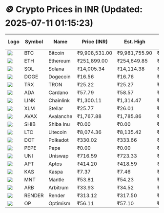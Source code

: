 # 🪙 Crypto Prices in INR (Updated: 2025-07-11 01:15:23)

| Logo | Symbol | Name       | Price (INR) | Est. High | Est. Low | Gross Profit | Fees | Net Profit | ROI % |
|------|--------|------------|-------------|-----------|----------|---------------|------|-------------|--------|
| ![](https://coin-images.coingecko.com/coins/images/1/large/bitcoin.png?1696501400) | BTC    | Bitcoin    | ₹9,908,531.00 | ₹9,981,755.90 | ₹9,835,306.10 | ₹1,489.02 | ₹200.00 | ₹1,289.02 | 1.29% |
| ![](https://coin-images.coingecko.com/coins/images/279/large/ethereum.png?1696501628) | ETH    | Ethereum   | ₹251,899.00 | ₹254,649.85 | ₹249,148.15 | ₹2,208.20 | ₹200.00 | ₹2,008.20 | 2.01% |
| ![](https://coin-images.coingecko.com/coins/images/4128/large/solana.png?1718769756) | SOL    | Solana     | ₹14,005.34 | ₹14,114.38 | ₹13,896.30 | ₹1,569.35 | ₹200.00 | ₹1,369.35 | 1.37% |
| ![](https://coin-images.coingecko.com/coins/images/5/large/dogecoin.png?1696501409) | DOGE   | Dogecoin   | ₹16.56 | ₹16.76 | ₹16.36 | ₹2,475.93 | ₹200.00 | ₹2,275.93 | 2.28% |
| ![](https://coin-images.coingecko.com/coins/images/1094/large/tron-logo.png?1696502193) | TRX    | TRON       | ₹25.22 | ₹25.27 | ₹25.17 | ₹429.15 | ₹200.00 | ₹229.15 | 0.23% |
| ![](https://coin-images.coingecko.com/coins/images/975/large/cardano.png?1696502090) | ADA    | Cardano    | ₹57.79 | ₹58.57 | ₹57.01 | ₹2,736.36 | ₹200.00 | ₹2,536.36 | 2.54% |
| ![](https://coin-images.coingecko.com/coins/images/877/large/chainlink-new-logo.png?1696502009) | LINK   | Chainlink  | ₹1,300.11 | ₹1,314.47 | ₹1,285.75 | ₹2,234.11 | ₹200.00 | ₹2,034.11 | 2.03% |
| ![](https://coin-images.coingecko.com/coins/images/100/large/fmpFRHHQ_400x400.jpg?1735231350) | XLM    | Stellar    | ₹25.77 | ₹26.01 | ₹25.53 | ₹1,880.14 | ₹200.00 | ₹1,680.14 | 1.68% |
| ![](https://coin-images.coingecko.com/coins/images/12559/large/Avalanche_Circle_RedWhite_Trans.png?1696512369) | AVAX   | Avalanche  | ₹1,767.88 | ₹1,785.86 | ₹1,749.90 | ₹2,055.38 | ₹200.00 | ₹1,855.38 | 1.86% |
| ![](https://coin-images.coingecko.com/coins/images/11939/large/shiba.png?1696511800) | SHIB   | Shiba Inu  | ₹0.00 | ₹0.00 | ₹0.00 | ₹2,435.51 | ₹200.00 | ₹2,235.51 | 2.24% |
| ![](https://coin-images.coingecko.com/coins/images/2/large/litecoin.png?1696501400) | LTC    | Litecoin   | ₹8,074.36 | ₹8,135.42 | ₹8,013.30 | ₹1,524.09 | ₹200.00 | ₹1,324.09 | 1.32% |
| ![](https://coin-images.coingecko.com/coins/images/12171/large/polkadot.png?1696512008) | DOT    | Polkadot   | ₹330.02 | ₹333.66 | ₹326.38 | ₹2,229.91 | ₹200.00 | ₹2,029.91 | 2.03% |
| ![](https://coin-images.coingecko.com/coins/images/29850/large/pepe-token.jpeg?1696528776) | PEPE   | Pepe       | ₹0.00 | ₹0.00 | ₹0.00 | ₹3,798.48 | ₹200.00 | ₹3,598.48 | 3.60% |
| ![](https://coin-images.coingecko.com/coins/images/12504/large/uniswap-logo.png?1720676669) | UNI    | Uniswap    | ₹716.59 | ₹723.33 | ₹709.85 | ₹1,898.00 | ₹200.00 | ₹1,698.00 | 1.70% |
| ![](https://coin-images.coingecko.com/coins/images/26455/large/aptos_round.png?1696525528) | APT    | Aptos      | ₹414.20 | ₹418.59 | ₹409.81 | ₹2,141.22 | ₹200.00 | ₹1,941.22 | 1.94% |
| ![](https://coin-images.coingecko.com/coins/images/25751/large/kaspa-icon-exchanges.png?1696524837) | KAS    | Kaspa      | ₹7.37 | ₹7.46 | ₹7.28 | ₹2,430.82 | ₹200.00 | ₹2,230.82 | 2.23% |
| ![](https://coin-images.coingecko.com/coins/images/30980/large/Mantle-Logo-mark.png?1739213200) | MNT    | Mantle     | ₹53.81 | ₹54.23 | ₹53.39 | ₹1,567.67 | ₹200.00 | ₹1,367.67 | 1.37% |
| ![](https://coin-images.coingecko.com/coins/images/16547/large/arb.jpg?1721358242) | ARB    | Arbitrum   | ₹33.93 | ₹34.52 | ₹33.34 | ₹3,527.08 | ₹200.00 | ₹3,327.08 | 3.33% |
| ![](https://coin-images.coingecko.com/coins/images/11636/large/rndr.png?1696511529) | RENDER | Render     | ₹313.12 | ₹317.50 | ₹308.74 | ₹2,835.37 | ₹200.00 | ₹2,635.37 | 2.64% |
| ![](https://coin-images.coingecko.com/coins/images/25244/large/Optimism.png?1696524385) | OP     | Optimism   | ₹56.11 | ₹57.10 | ₹55.12 | ₹3,608.79 | ₹200.00 | ₹3,408.79 | 3.41% |
